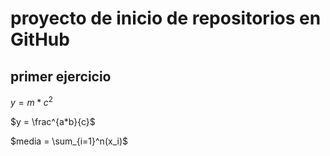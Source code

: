 # proyecto de inicio de repositorios en GitHub


## primer ejercicio


$y = m * c^2$


$y = \frac^{a*b}{c}$


$media = \sum_{i=1}^n(x_i)$
